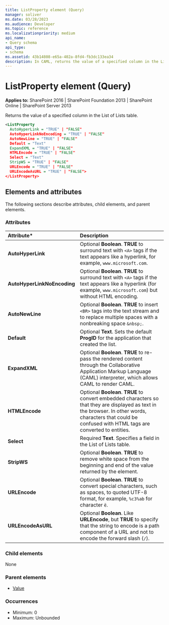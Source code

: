 ```yaml
---
title: ListProperty element (Query)
manager: soliver
ms.date: 03/28/2023
ms.audience: Developer
ms.topic: reference
ms.localizationpriority: medium
api_name:
- Query schema
api_type:
- schema
ms.assetid: 43b14808-e65a-402a-8fd4-fb3dc133ea34
description: In CAML, returns the value of a specified column in the List of Lists table.
---
```


# ListProperty element (Query)

**Applies to:** SharePoint 2016 | SharePoint Foundation 2013 | SharePoint Online | SharePoint Server 2013

Returns the value of a specified column in the List of Lists table.

```XML
<ListProperty
  AutoHyperLink = "TRUE" | "FALSE"
  AutoHyperLinkNoEncoding = "TRUE" | "FALSE"
  AutoNewLine = "TRUE" | "FALSE"
  Default = "Text"
  ExpandXML = "TRUE" | "FALSE"
  HTMLEncode = "TRUE" | "FALSE"
  Select = "Text"
  StripWS = "TRUE" | "FALSE"
  URLEncode = "TRUE" | "FALSE"
  URLEncodeAsURL = "TRUE" | "FALSE">
</ListProperty>
```

## Elements and attributes

The following sections describe attributes, child elements, and parent elements.

### Attributes

|Attribute*|Description|
|:-----|:-----|
|**AutoHyperLink** |Optional **Boolean**. **TRUE** to surround text with `<A>` tags if the text appears like a hyperlink, for example, `www.microsoft.com`.  |
|**AutoHyperLinkNoEncoding** |Optional **Boolean**. **TRUE** to surround text with `<A>` tags if the text appears like a hyperlink (for example, `www.microsoft.com`) but without HTML encoding.  |
|**AutoNewLine** |Optional **Boolean**. **TRUE** to insert `<BR>` tags into the text stream and to replace multiple spaces with a nonbreaking space `&nbsp;`.  |
|**Default** |Optional **Text**. Sets the default **ProgID** for the application that created the list.  |
|**ExpandXML** |Optional **Boolean**. **TRUE** to re-pass the rendered content through the Collaborative Application Markup Language (CAML) interpreter, which allows CAML to render CAML.  |
|**HTMLEncode** |Optional **Boolean**. **TRUE** to convert embedded characters so that they are displayed as text in the browser. In other words, characters that could be confused with HTML tags are converted to entities.  |
|**Select** |Required **Text**. Specifies a field in the List of Lists table.  |
|**StripWS** |Optional **Boolean**. **TRUE** to remove white space from the beginning and end of the value returned by the element.  |
|**URLEncode** |Optional **Boolean**. **TRUE** to convert special characters, such as spaces, to quoted UTF-8 format, for example, `%c3%ab` for character `ë`.  |
|**URLEncodeAsURL** |Optional **Boolean**. Like **URLEncode**, but **TRUE** to specify that the string to encode is a path component of a URL and not to encode the forward slash (`/`).  |

### Child elements

None

### Parent elements

- [Value](value-element-query.md)

### Occurrences

- Minimum: 0
- Maximum: Unbounded
